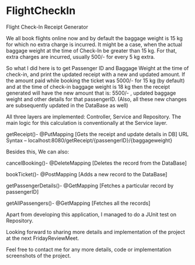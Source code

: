 # FlightCheckIn

Flight Check-In Receipt Generator

We all book flights online now and by default the baggage weight is 15 kg for which no extra charge is incurred. It might be a case, when the actual baggage weight at the time of Check-In be greater than 15 kg. For that, extra charges are incurred, usually 500/- for every 5 kg extra.

So what I did here is to get Passenger ID and Baggage Weight at the time of check-in, and print the updated receipt with a new and updated amount. If the amount paid while booking the ticket was 5000/- for 15 kg (by default) and at the time of check-in baggage weight is 18 kg then the receipt generated will have the new amount that is: 5500/- , updated baggage weight and other details for that passengerID. (Also, all these new changes are subsequently updated in the DataBase as well)

All three layers are implemented: Controller, Service and Repository. The main logic for this calculation is conventionally at the Service layer.

getReceipt()- @PutMapping [Gets the receipt and update details in DB]
URL Syntax – localhost:8080/getReceipt/{passengerID}/{baggageweight}

Besides this, We can also:

cancelBooking()- @DeleteMapping [Deletes the record from the DataBase]

bookTicket()- @PostMapping [Adds a new record to the DataBase]

getPassengerDetails()- @GetMapping [Fetches a particular record by passengerID]

getAllPassengers()- @GetMapping [Fetches all the records]

Apart from developing this application, I managed to do a JUnit test on Repository.

Looking forward to sharing more details and implementation of the project at the next FridayReviewMeet.

Feel free to contact me for any more details, code or implementation screenshots of the project.
